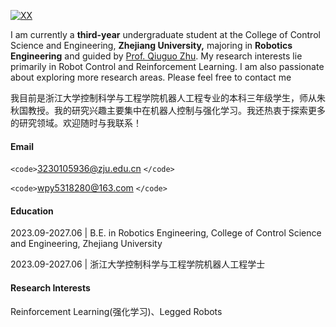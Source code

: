 [![XX](https://img.shields.io/badge/wpy-github-blue?logo=github)](https://github.com/XX)

I am currently a **third-year** undergraduate student at the College of Control Science and Engineering, **Zhejiang University,** majoring in **Robotics Engineering** and guided by [Prof. Qiuguo Zhu](httpss://person.zju.edu.cn/0011353). My research interests lie primarily in Robot Control and Reinforcement Learning. I am also passionate about exploring more research areas. Please feel free to contact me

我目前是浙江大学控制科学与工程学院机器人工程专业的本科三年级学生，师从朱秋国教授。我的研究兴趣主要集中在机器人控制与强化学习。我还热衷于探索更多的研究领域。欢迎随时与我联系！

#### Email

`<code>`3230105936@zju.edu.cn `</code>`

`<code>`wpy5318280@163.com `</code>`

#### Education

2023.09-2027.06 | B.E. in Robotics Engineering, College of Control Science and Engineering, Zhejiang University

2023.09-2027.06 | 浙江大学控制科学与工程学院机器人工程学士

#### Research Interests

Reinforcement Learning(强化学习)、Legged Robots
